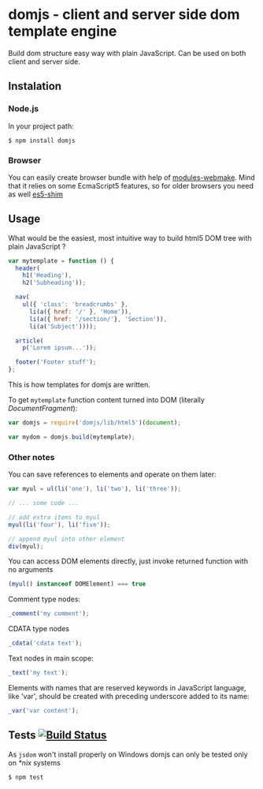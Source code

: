 # domjs - client and server side dom template engine

Build dom structure easy way with plain JavaScript. Can be used on both client
and server side.

## Instalation

### Node.js

In your project path:

	$ npm install domjs

### Browser

You can easily create browser bundle with help of [modules-webmake](https://github.com/medikoo/modules-webmake). Mind that it relies on some EcmaScript5 features, so for older browsers you need as well [es5-shim](https://github.com/kriskowal/es5-shim)

## Usage

What would be the easiest, most intuitive way to build html5 DOM tree with plain
JavaScript ?

```javascript
var mytemplate = function () {
  header(
    h1('Heading'),
    h2('Subheading'));

  nav(
    ul({ 'class': 'breadcrumbs' },
      li(a({ href: '/' }, 'Home')),
      li(a({ href: '/section/'}, 'Section')),
      li(a('Subject'))));

  article(
    p('Lorem ipsum...'));

  footer('Footer stuff');
};
```

This is how templates for domjs are written.

To get `mytemplate` function content turned into DOM
(literally _DocumentFragment_):

```javascript
var domjs = require('domjs/lib/html5')(document);

var mydom = domjs.build(mytemplate);
```

### Other notes

You can save references to elements and operate on them later:

```javascript
var myul = ul(li('one'), li('two'), li('three'));

// ... some code ...

// add extra items to myul
myul(li('four'), li('five'));

// append myul into other element
div(myul);
```

You can access DOM elements directly, just invoke returned function with no
arguments

```javascript
(myul() instanceof DOMElement) === true
```

Comment type nodes:

```javascript
_comment('my comment');
```

CDATA type nodes

```javascript
_cdata('cdata text');
```

Text nodes in main scope:

```javascript
_text('my text');
```

Elements with names that are reserved keywords in JavaScript language, like
'var', should be created with preceding underscore added to its name:

```javascript
_var('var content');
```

## Tests [![Build Status](https://secure.travis-ci.org/medikoo/domjs.png?branch=master)](https://secure.travis-ci.org/medikoo/domjs)

As `jsdom` won't install properly on Windows domjs can only be tested only on _*nix_ systems

	$ npm test
